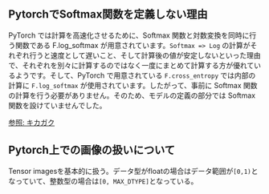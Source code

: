 ## PytorchでSoftmax関数を定義しない理由

PyTorch では計算を高速化させるために、Softmax 関数と対数変換を同時に行う関数である F.log_softmax が用意されています。`Softmax => Log` の計算がそれぞれ行うと速度として遅いこと、そして計算後の値が安定しないといった理由で、それぞれを別々に計算するのではなく一度にまとめて計算する方が優れているようです。そして、PyTorch で用意されている `F.cross_entropy` では内部の計算に `F.log_softmax` が使用されています。したがって、事前に Softmax 関数の計算を行う必要がありません。そのため、モデルの定義の部分では Softmax 関数を設けていませんでした。

[参照: キカガク](https://free.kikagaku.ai/tutorial/basic_of_deep_learning/learn/pytorch_basic)

## Pytorch上での画像の扱いについて
Tensor imagesを基本的に扱う。データ型がfloatの場合はデータ範囲が`[0,1)`となっていて、整数型の場合は`[0, MAX_DTYPE]`となっている。